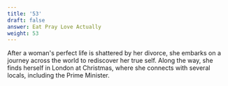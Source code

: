```yaml
---
title: '53'
draft: false
answer: Eat Pray Love Actually
weight: 53
---
```

After a woman's perfect life is shattered by her divorce, she embarks on a journey across the world to rediscover her true self. Along the way, she finds herself in London at Christmas, where she connects with several locals, including the Prime Minister.